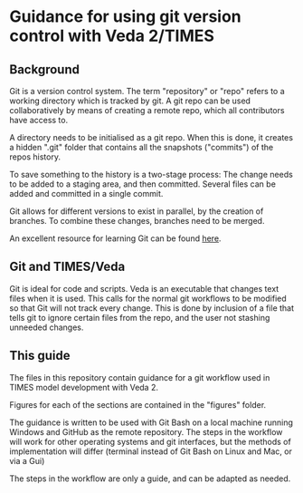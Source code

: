 # Guidance for using git version control with Veda 2/TIMES

## Background
Git is a version control system. The term "repository" or "repo" refers to a working directory which is tracked by git. A git repo can be used collaboratively by means of creating a remote repo, which all contributors have access to.

A directory needs to be initialised as a git repo. When this is done, it creates a hidden ".git" folder that contains all the snapshots ("commits") of the repos history.

To save something to the history is a two-stage process: The change needs to be added to a staging area, and then committed. Several files can be added and committed in a single commit.

Git allows for different versions to exist in parallel, by the creation of branches. To combine these changes, branches need to be merged.

An excellent resource for learning Git can be found [here](https://www.atlassian.com/git/tutorials).

## Git and TIMES/Veda
Git is ideal for code and scripts. Veda is an executable that changes text files when it is used. This calls for the normal git workflows to be modified so that Git will not track every change. This is done by inclusion of a file that tells git to ignore certain files from the repo, and the user not stashing unneeded changes.

## This guide
The files in this repository contain guidance for a git workflow used in TIMES model development with Veda 2.

Figures for each of the sections are contained in the "figures" folder.

The guidance is written to be used with Git Bash on a local machine running Windows and GitHub as the remote repository. The steps in the workflow will work for other operating systems and git interfaces, but the methods of implementation will differ (terminal instead of Git Bash on Linux and Mac, or via a Gui)

The steps in the workflow are only a guide, and can be adapted as needed.


